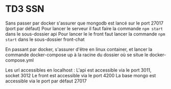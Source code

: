 # TD3 SSN
Sans passer par docker
s'assurer que mongodb est lancé sur le port 27017 (port par défaut)
Pour lancer le serveur il faut faire la commande `npm start` dans le sous-dossier api
Pour lancer le le front faut lancer la commande `npm start` dans le sous-dossier front-chat

En passant par docker, 
s'assurer d'être en linux container, et lancer la commande docker-compose up à la racine du dossier où se situe le docker-compose.yml

Les url accessibles en localhost :
L'api est accessible via le port 3011, socket 3012
Le front est accessible via le port 4200
La base mongo est accessible via le port par défaut 27017
